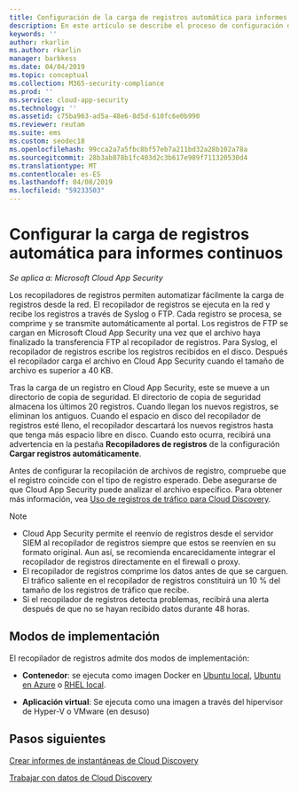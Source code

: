 ```yaml
---
title: Configuración de la carga de registros automática para informes continuos en Cloud App Security
description: En este artículo se describe el proceso de configuración de la carga de registros automática para informes continuos en Cloud App Security.
keywords: ''
author: rkarlin
ms.author: rkarlin
manager: barbkess
ms.date: 04/04/2019
ms.topic: conceptual
ms.collection: M365-security-compliance
ms.prod: ''
ms.service: cloud-app-security
ms.technology: ''
ms.assetid: c75ba963-ad5a-48e6-8d5d-610fc6e0b990
ms.reviewer: reutam
ms.suite: ems
ms.custom: seodec18
ms.openlocfilehash: 99cca2a7a5fbc8bf57eb7a211bd32a28b102a78a
ms.sourcegitcommit: 28b3ab878b1fc403d2c3b617e989f711320530d4
ms.translationtype: MT
ms.contentlocale: es-ES
ms.lasthandoff: 04/08/2019
ms.locfileid: "59233503"
---
```

# <a name="configure-automatic-log-upload-for-continuous-reports"></a>Configurar la carga de registros automática para informes continuos

*Se aplica a: Microsoft Cloud App Security*

Los recopiladores de registros permiten automatizar fácilmente la carga de registros desde la red. El recopilador de registros se ejecuta en la red y recibe los registros a través de Syslog o FTP. Cada registro se procesa, se comprime y se transmite automáticamente al portal. Los registros de FTP se cargan en Microsoft Cloud App Security una vez que el archivo haya finalizado la transferencia FTP al recopilador de registros. Para Syslog, el recopilador de registros escribe los registros recibidos en el disco. Después el recopilador carga el archivo en Cloud App Security cuando el tamaño de archivo es superior a 40 KB. 

Tras la carga de un registro en Cloud App Security, este se mueve a un directorio de copia de seguridad. El directorio de copia de seguridad almacena los últimos 20 registros. Cuando llegan los nuevos registros, se eliminan los antiguos. Cuando el espacio en disco del recopilador de registros esté lleno, el recopilador descartará los nuevos registros hasta que tenga más espacio libre en disco. Cuando esto ocurra, recibirá una advertencia en la pestaña **Recopiladores de registros** de la configuración **Cargar registros automáticamente**.

Antes de configurar la recopilación de archivos de registro, compruebe que el registro coincide con el tipo de registro esperado. Debe asegurarse de que Cloud App Security puede analizar el archivo específico. Para obtener más información, vea [Uso de registros de tráfico para Cloud Discovery](create-snapshot-cloud-discovery-reports.md#log-format).


> [!NOTE]
>-  Cloud App Security permite el reenvío de registros desde el servidor SIEM al recopilador de registros siempre que estos se reenvíen en su formato original. Aun así, se recomienda encarecidamente integrar el recopilador de registros directamente en el firewall o proxy.
>- El recopilador de registros comprime los datos antes de que se carguen. El tráfico saliente en el recopilador de registros constituirá un 10 % del tamaño de los registros de tráfico que recibe. 
>-  Si el recopilador de registros detecta problemas, recibirá una alerta después de que no se hayan recibido datos durante 48 horas.
>

## <a name="deployment-modes"></a>Modos de implementación

El recopilador de registros admite dos modos de implementación:

-   **Contenedor**: se ejecuta como imagen Docker en [Ubuntu local](discovery-docker-ubuntu.md), [Ubuntu en Azure](discovery-docker-ubuntu-azure.md) o [RHEL local](discovery-docker-ubuntu.md). 

-   **Aplicación virtual**:  Se ejecuta como una imagen a través del hipervisor de Hyper-V o VMware (en desuso)




## <a name="next-steps"></a>Pasos siguientes
 
[Crear informes de instantáneas de Cloud Discovery](create-snapshot-cloud-discovery-reports.md)

[Trabajar con datos de Cloud Discovery](working-with-cloud-discovery-data.md)

